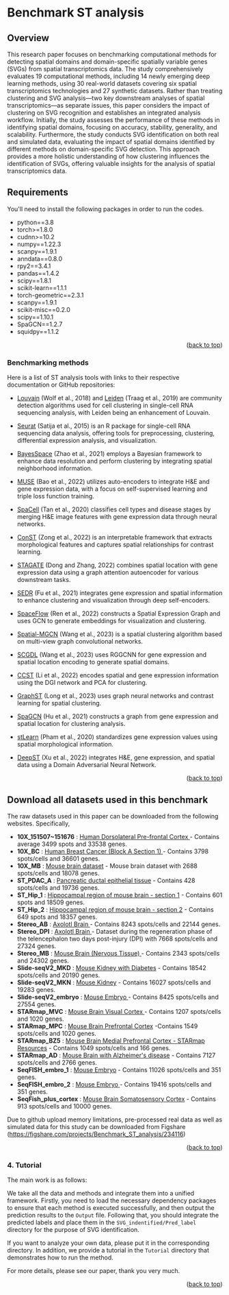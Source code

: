 # Benchmark ST analysis


## Overview
This research paper focuses on benchmarking
computational methods for detecting spatial domains and domain-specific spatially variable genes (SVGs) 
from spatial transcriptomics data. The study comprehensively evaluates 19 computational methods, 
including 14 newly emerging deep learning methods, using 30 real-world datasets covering six spatial transcriptomics
technologies and 27 synthetic datasets. Rather than treating clustering and SVG analysis—two key downstream analyses 
of spatial transcriptomics—as separate issues, this paper considers the impact of clustering on SVG
recognition and establishes an integrated analysis workflow. Initially, the study assesses the performance 
of these methods in identifying spatial domains, focusing on accuracy, stability, generality, and scalability. 
Furthermore, the study conducts SVG identification on both real and simulated data, evaluating
the impact of spatial domains identified by different methods on domain-specific SVG detection. 
This approach provides a more holistic understanding of how clustering influences the identification of SVGs, 
offering valuable insights for the analysis of spatial transcriptomics data.



## Requirements
You'll need to install the following packages in order to run the codes.
* python==3.8
* torch>=1.8.0
* cudnn>=10.2
* numpy==1.22.3
* scanpy==1.9.1
* anndata==0.8.0
* rpy2==3.4.1
* pandas==1.4.2
* scipy==1.8.1
* scikit-learn==1.1.1
* torch-geometric==2.3.1
* scanpy==1.9.1
* scikit-misc==0.2.0
* scipy==1.10.1
* SpaGCN==1.2.7
* squidpy==1.1.2
<p align="right">(<a href="#readme-top">back to top</a>)</p>


### Benchmarking methods
Here is a list of ST analysis tools with links to their respective documentation or GitHub repositories:

* [Louvain](https://scanpy.readthedocs.io/en/stable/generated/scanpy.tl.louvain.html) (Wolf et al., 2018) and [Leiden](https://scanpy.readthedocs.io/en/stable/generated/scanpy.tl.leiden.html) (Traag et al., 2019) are community detection algorithms used for cell clustering in single-cell RNA sequencing analysis, with Leiden being an enhancement of Louvain.
* [Seurat](https://github.com/satijalab/seurat) (Satija et al., 2015) is an R package for single-cell RNA sequencing data analysis, offering tools for preprocessing, clustering, differential expression analysis, and visualization.

* [BayesSpace](https://github.com/edward130603/BayesSpace) (Zhao et al., 2021) employs a Bayesian framework to enhance data resolution and perform clustering by integrating spatial neighborhood information.
* [MUSE](https://github.com/AltschulerWu-Lab/MUSE) (Bao et al., 2022) utilizes auto-encoders to integrate H&E and gene expression data, with a focus on self-supervised learning and triple loss function training.

* [SpaCell](https://github.com/BiomedicalMachineLearning/SpaCell) (Tan et al., 2020) classifies cell types and disease stages by merging H&E image features with gene expression data through neural networks.

* [ConST](https://github.com/ys-zong/conST) (Zong et al., 2022) is an interpretable framework that extracts morphological features and captures spatial relationships for contrast learning.
* [STAGATE](https://github.com/QIFEIDKN/STAGATE) (Dong and Zhang, 2022) combines spatial location with gene expression data using a graph attention autoencoder for various downstream tasks.

* [SEDR](https://github.com/JinmiaoCHEnLab/SEDR) (Fu et al., 2021) integrates gene expression and spatial information to enhance clustering and visualization through deep self-encoders.

* [SpaceFlow](https://github.com/hongleir/SpaceFlow) (Ren et al., 2022) constructs a Spatial Expression Graph and uses GCN to generate embeddings for visualization and clustering.

* [Spatial-MGCN](https://github.com/cs-wangbo/Spatial-MGCN) (Wang et al., 2023) is a spatial clustering algorithm based on multi-view graph convolutional networks.

* [SCGDL](https://github.com/narutoten520/SCGDL) (Wang et al., 2023) uses RGGCNN for gene expression and spatial location encoding to generate spatial domains.

* [CCST](https://github.com/xiaoyeye/CCST) (Li et al., 2022) encodes spatial and gene expression information using the DGI network and PCA for clustering.

* [GraphST](https://github.com/JinmiaoCH&EnLab/GraphST) (Long et al., 2023) uses graph neural networks and contrast learning for spatial clustering.

* [SpaGCN](https://github.com/jianhuupenn/SpaGCN) (Hu et al., 2021) constructs a graph from gene expression and spatial location for clustering analysis.

* [stLearn](https://github.com/BiomedicalMachineLearning/stLearn) (Pham et al., 2020) standardizes gene expression values using spatial morphological information.

* [DeepST](https://github.com/JiangBioLab/DeepST) (Xu et al., 2022) integrates H&E, gene expression, and spatial data using a Domain Adversarial Neural Network.

<p align="right">(<a href="#readme-top">back to top</a>)</p>



## Download all datasets used in this benchmark

The raw datasets used in this paper can be downloaded from the following websites. Specifically,
* **10X_151507~151676** : [Human Dorsolateral Pre-frontal Cortex ](http://research.libd.org/globus/jhpce_HumanPilot10x/index.html) -  Contains average 3499 spots and 33538 genes.
* **10X_BC** : [Human Breast Cancer (Block A Section 1) ](https://www.10xgenomics.com/datasets/human-breast-cancer-block-a-section-1-1-standard-1-1-0)  - Contains 3798 spots/cells and 36601 genes.
* **10X_MB** : [Mouse brain dataset](https://squidpy.readthedocs.io/en/stable/api/squidpy.datasets.visium_hne_adata.html)  - Mouse brain dataset with 2688 spots/cells and 18078 genes.
* **ST_PDAC_A** : [Pancreatic ductal epithelial tissue](https://doi.org/10.1038/s41587-019-0392-8)  - Contains 428 spots/cells and 19736 genes.
* **ST_Hip_1** : [Hippocampal region of mouse brain - section 1](https://data.mendeley.com/datasets/6s959w2zyr/1)  - Contains 601 spots and 18509 genes.
* **ST_Hip_2** : [Hippocampal region of mouse brain - section 2](https://data.mendeley.com/datasets/6s959w2zyr/1)  - Contains 649 spots and 18357 genes.
* **Stereo_AB** : [Axolotl Brain ](https://db.cngb.org/stomics/artista/)  - Contains 8243 spots/cells and 22144 genes.
* **Stereo_DPI** : [Axolotl Brain ](https://db.cngb.org/stomics/artista/)  - Dataset during the regeneration phase of the telencephalon two days post-injury (DPI) with 7668 spots/cells and 27324 genes.
* **Stereo_MB** : [Mouse Brain (Nervous Tissue) ](https://db.cngb.org/stomics/datasets/STDS0000234)  - Contains 2343 spots/cells and 24302 genes.
* **Slide-seqV2_MKD** : [Mouse Kidney with Diabetes](https://cellxgene.cziscience.com/collections/d74b6979-efba-47cd-990a-9d80ccf29055)  - Contains 18542 spots/cells and 20190 genes.
* **Slide-seqV2_MKN** : [Mouse Kidney](https://cellxgene.cziscience.com/collections/d74b6979-efba-47cd-990a-9d80ccf29055)  - Contains 16027 spots/cells and 19283 genes.
* **Slide-seqV2_embryo** : [Mouse Embryo ](https://cellxgene.cziscience.com/collections/d74b6979-efba-47cd-990a-9d80ccf29055)  - Contains 8425 spots/cells and 27554 genes.
* **STARmap_MVC** : [Mouse Brain Visual Cortex ](https://stagate.readthedocs.io/en/latest/index.html#)  - Contains 1207 spots/cells and 1020 genes.
* **STARmap_MPC** : [Mouse Brain Prefrontal Cortex](https://github.com/libedeutch/BOOST-HMI/blob/main/data)  -Contains 1549 spots/cells and 1020 genes.
* **STARmap_BZ5** : [Mouse Brain Medial Prefrontal Cortex - STARmap Resources](https://www.starmapresources.org/data)  - Contains 1049 spots/cells and 166 genes.
* **STARmap_AD** : [Mouse Brain with Alzheimer's disease](https://zenodo.org/records/7332091)  - Contains 7127 spots/cells and 2766 genes.
* **SeqFISH_embro_1** : [Mouse Embryo](https://github.com/MarioniLab/SpatialMouseAtlas2020)  - Contains 11026 spots/cells and 351 genes.
* **SeqFISH_embro_2** : [Mouse Embryo ](https://github.com/MarioniLab/SpatialMouseAtlas2020)  - Contains 19416 spots/cells and 351 genes.
* **SeqFish_plus_cortex** : [Mouse Brain Somatosensory Cortex](https://github.com/CaiGroup/seqFISH-PLUS)  - Contains 913 spots/cells and 10000 genes.

Due to github upload memory limitations, pre-processed real data as well as simulated data for this study can be downloaded from
Figshare (<https://figshare.com/projects/Benchmark_ST_analysis/234116>)

<p align="right">(<a href="#readme-top">back to top</a>)</p>






### 4. Tutorial
The main work is as follows:

  We take all the data and methods and integrate them into a unified framework. Firstly, you need to load the necessary dependency packages to ensure that each method is executed successfully, and then output the prediction results to the `Output` file. 
Following that, you should integrate the predicted labels and place them in the `SVG_indentified/Pred_label`  directory for the purpose of SVG identification. 

If you want to analyze your own data, please put it in the corresponding directory.
In addition, we provide a tutorial in the `Tutorial`  directory that demonstrates how to run the method.

For more details, please see our paper, thank you very much.

<p align="right">(<a href="#readme-top">back to top</a>)</p>
